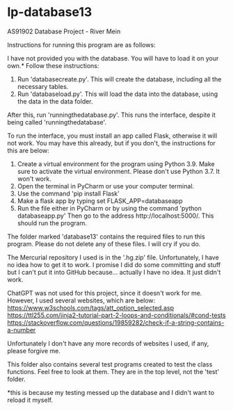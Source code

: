 # lp-database13
AS91902 Database Project - River Mein

Instructions for running this program are as follows:

I have not provided you with the database. You will have to load it on your own.* Follow these instructions:

1. Run 'databasecreate.py'. This will create the database, including all the necessary tables.
2. Run 'databaseload.py'. This will load the data into the database, using the data in the data folder.

After this, run 'runningthedatabase.py'. This runs the interface, despite it being called 'runningthedatabase'.

To run the interface, you must install an app called Flask, otherwise it will not work. You may have this already, but if you don't, the instructions for this are
below:

1. Create a virtual environment for the program using Python 3.9. Make sure to activate the virtual environment. 
Please don't use Python 3.7. It won't work.
2. Open the terminal in PyCharm or use your computer terminal.
3. Use the command 'pip install Flask'
4. Make a flask app by typing set FLASK_APP=databaseapp
5. Run the file either in PyCharm or by using the command 'python databaseapp.py'
Then go to the address http://localhost:5000/. This should run the program.

The folder marked 'database13' contains the required files to run this program. Please do not delete any of
these files. I will cry if you do.

The Mercurial repository I used is in the '.hg.zip' file. Unfortunately, I have no idea how to get it to work. I promise I did do some committing and stuff but I can't put it into GitHub because... actually I have no idea. It just didn't work.

ChatGPT was not used for this project, since it doesn't work for me. However, I used several websites, which are below:
https://www.w3schools.com/tags/att_option_selected.asp
https://ttl255.com/jinja2-tutorial-part-2-loops-and-conditionals/#cond-tests
https://stackoverflow.com/questions/19859282/check-if-a-string-contains-a-number

Unfortunately I don't have any more records of websites I used, if any, please forgive me.

This folder also contains several test programs created to test the class functions. Feel free to look at them. They are in the top level, not the 'test' folder.

*this is because my testing messed up the database and I didn't want to reload it myself. 
